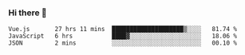 ### Hi there 👋

<!--
**xin-code/Xin-code** is a ✨ _special_ ✨ repository because its `README.md` (this file) appears on your GitHub profile.

Here are some ideas to get you started:
<!--START_SECTION:waka-->
```text
Vue.js       27 hrs 11 mins  ████████████████████▒░░░░   81.74 % 
JavaScript   6 hrs           ████▓░░░░░░░░░░░░░░░░░░░░   18.06 % 
JSON         2 mins          ░░░░░░░░░░░░░░░░░░░░░░░░░   00.10 % 
```
<!--END_SECTION:waka-->
